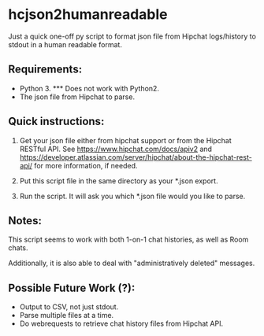 # hcjson2humanreadable


Just a quick one-off py script to format json file from Hipchat logs/history to stdout in a human readable format.


## Requirements: 

- Python 3. ***  Does not work with Python2.
- The json file from Hipchat to parse.


## Quick instructions: 

1. Get your json file either from hipchat support or from the Hipchat RESTful API.  See https://www.hipchat.com/docs/apiv2 and https://developer.atlassian.com/server/hipchat/about-the-hipchat-rest-api/ for more information, if needed. 

2. Put this script file in the same directory as your *.json export. 

3. Run the script.  It will ask you which *.json file would you like to parse. 


## Notes: 

This script seems to work with both 1-on-1 chat histories, as well as Room chats. 

Additionally, it is also able to deal with "administratively deleted" messages. 


## Possible Future Work (?): 

- Output to CSV, not just stdout. 
- Parse multiple files at a time. 
- Do webrequests to retrieve chat history files from Hipchat API.	



